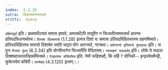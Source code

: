 ```yaml
---
index:  2.2.26
sutra:  दिङ्नामान्यन्तराले
vritti:  nyasa
---
```


`दक्षिणपूर्वा` इति। प्रथमार्थेऽप्ययं समास इष्यते, अमत्वर्थेऽपि तत्पूर्वेण न सिध्यतीत्यममत्वर्थं आरम्भः प्रतिपदविधानार्थश्च। `विभाषा दिक्समासे` (1.1.28) इत्यत्र दिशां यः समासः प्रतिपदविहितस्तस्य ग्रहणमिष्यते। प्रतिपदविहितश्च समासो दिशामेव भवति यद्ययं योग आरभ्यते, नान्यथा। `सर्वनाम्नो वृत्तिमात्रे पुंवद्भावः` इति। स पुनः `स्त्रियां पुंवत्` (6.3.34) इति योगविभागेन सिध्यतीति वेदितव्यम्। `नामग्रहणं रूढ्यर्थम्` इति। लोके ये रूढञा दिक्शब्दास्तत्परिहार्थमित्यर्थः। `ऐन्द्र्याश्च कौबेर्याश्च` इति. नेमौ रूढिशब्दौ, किं तर्हि ? योगिकौ-- इन्द्रस्येयमैन्द्री, कुबेरस्येयं कौबेरी। `तस्येदम्` (4.3.120) इत्यण्।।

